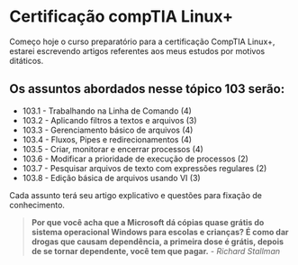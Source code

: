 # Certificação compTIA Linux+

Começo hoje o curso preparatório para a certificação CompTIA Linux+, estarei escrevendo artigos referentes aos meus estudos por motivos ditáticos.



## Os assuntos abordados nesse tópico 103 serão:



- 103.1 - Trabalhando na Linha de Comando (4)
- 103.2 - Aplicando filtros a textos e arquivos (3)
- 103.3 - Gerenciamento básico de arquivos (4)
- 103.4 - Fluxos, Pipes e redirecionamentos (4)
- 103.5 - Criar, monitorar e encerrar processos (4)
- 103.6 - Modificar a prioridade de execução de processos (2)
- 103.7 - Pesquisar arquivos de texto com expressões regulares (2)
- 103.8 - Edição básica de arquivos usando VI (3)



Cada assunto terá seu artigo explicativo e questões para fixação de conhecimento. 



> **Por que você acha que a Microsoft dá cópias quase grátis do sistema operacional Windows para escolas e crianças? É como dar drogas que causam dependência, a primeira dose é grátis, depois de se tornar dependente, você tem que pagar.** - _Richard Stallman_

